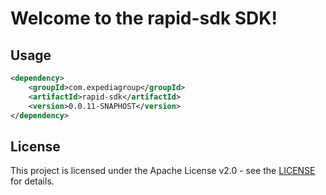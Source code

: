 # Welcome to the rapid-sdk SDK!

## Usage
```xml
<dependency>
    <groupId>com.expediagroup</groupId>
    <artifactId>rapid-sdk</artifactId>
    <version>0.0.11-SNAPHOST</version>
</dependency>
```

## License

This project is licensed under the Apache License v2.0 - see the [LICENSE](LICENSE) for details.

